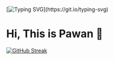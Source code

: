 [![Typing SVG](https://readme-typing-svg.demolab.com?font=sans+serif&weight=500&size=25&duration=6000&pause=1000&color=E835F7FF&center=true&width=435&lines=Welcome+to+Pawan's+repo....)](https://git.io/typing-svg)

# Hi, This is Pawan 👋

[![GitHub Streak](https://streak-stats.demolab.com/?user=Pawan-Shahane)](https://git.io/streak-stats)
